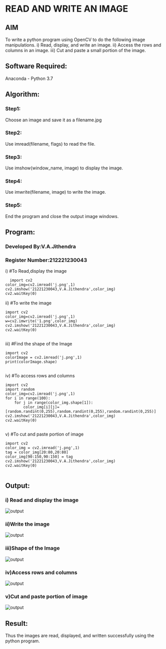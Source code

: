 # READ AND WRITE AN IMAGE
## AIM
To write a python program using OpenCV to do the following image manipulations.
i) Read, display, and write an image.
ii) Access the rows and columns in an image.
iii) Cut and paste a small portion of the image.

## Software Required:
Anaconda - Python 3.7
## Algorithm:
### Step1:
Choose an image and save it as a filename.jpg
### Step2:
Use imread(filename, flags) to read the file.
### Step3:
Use imshow(window_name, image) to display the image.
### Step4:
Use imwrite(filename, image) to write the image.
### Step5:
End the program and close the output image windows.
## Program:
### Developed By:V.A.Jithendra
### Register Number:212221230043 
i) #To Read,display the image
```
  import cv2
color_img=cv2.imread('j.png',1)
cv2.imshow('21221230043,V.A.Jithendra',color_img)
cv2.waitKey(0)

```
ii) #To write the image
```
import cv2
color_img=cv2.imread('j.png',1)
w=cv2.imwrite('1.png',color_img)
cv2.imshow('21221230043,V.A.Jithendra',color_img)
cv2.waitKey(0)


```
iii) #Find the shape of the Image
```python3
import cv2
colorImage = cv2.imread('j.png',1)
print(colorImage.shape)


```
iv) #To access rows and columns

```python3
import cv2
import random
color_img=cv2.imread('j.png',1)
for i in range(100):
    for j in range(color_img.shape[1]):
        color_img[i][j]=[random.randint(0,255),random.randint(0,255),random.randint(0,255)]
cv2.imshow('21221230043,V.A.Jithendra',color_img)
cv2.waitKey(0)


```
v) #To cut and paste portion of image
```python3
import cv2
color_img = cv2.imread('j.png',1)
tag = color_img[20:80,20:80]
color_img[90:150,90:150] = tag
cv2.imshow('21221230043,V.A.Jithendra',color_img)
cv2.waitKey(0)


```

## Output:

### i) Read and display the image

![output](https://github.com/jithendra2004/Read-and-Write-Image/blob/main/j1.JPG?raw=true)

### ii)Write the image


![output](https://github.com/jithendra2004/Read-and-Write-Image/blob/main/j2.JPG?raw=true)

### iii)Shape of the Image


![output](https://github.com/jithendra2004/Read-and-Write-Image/blob/main/j3.JPG?raw=true)

### iv)Access rows and columns

![output](https://github.com/jithendra2004/Read-and-Write-Image/blob/main/j4.JPG?raw=true)

### v)Cut and paste portion of image

![output](https://github.com/jithendra2004/Read-and-Write-Image/blob/main/j5.JPG?raw=true)

## Result:
Thus the images are read, displayed, and written successfully using the python program.


